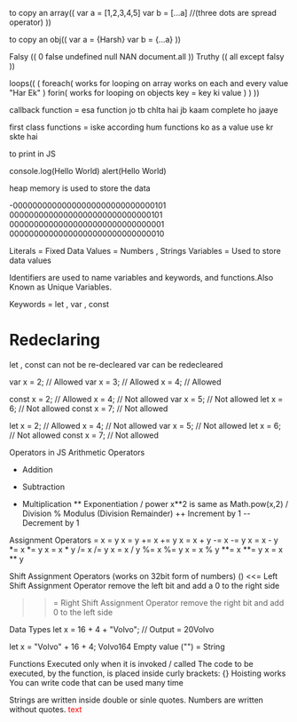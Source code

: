 

to copy an array((
    var a = [1,2,3,4,5]
    var b = [...a]  //(three dots are spread operator)
))

to copy an obj((
    var a = {Harsh}
    var b = {...a}
))

Falsy ((
    0 false undefined null NAN document.all
))
Truthy ((
    all except falsy
))

loops((
    (
        foreach(
            works for looping on array
            works on each and every value "Har Ek"
        )
        forin(
            works for looping on objects
            key = key ki value
        )
    )
))



callback function = esa function jo tb chlta hai jb kaam complete ho jaaye

first class functions = iske according hum functions ko as a value use kr skte hai

to print in JS

console.log(Hello World)
alert(Hello World)


heap memory is used to store the data


-00000000000000000000000000000101
00000000000000000000000000000101
00000000000000000000000000000001
00000000000000000000000000000010



Literals = Fixed Data Values =  Numbers , Strings
Variables = Used to store data values 

Identifiers are used to name variables and keywords, and functions.Also Known as Unique Variables.

Keywords =  let , var , const

# Redeclaring
let , const can not be re-decleared
var can be redecleared


var x = 2;     // Allowed
var x = 3;     // Allowed
x = 4;         // Allowed


const x = 2;   // Allowed
x = 4;         // Not allowed
var x = 5;     // Not allowed
let x = 6;     // Not allowed
const x = 7;   // Not allowed



let x = 2;   // Allowed
x = 4;       // Not allowed
var x = 5;     // Not allowed
let x = 6;     // Not allowed
const x = 7;   // Not allowed



Operators in JS
Arithmetic Operators
+	Addition
-	Subtraction
*	Multiplication
**	Exponentiation / power  x**2 is same as Math.pow(x,2)
/	Division
%	Modulus (Division Remainder)
++	Increment by 1
--	Decrement by 1



Assignment Operators
=	x = y	x = y
+=	x += y	x = x + y
-=	x -= y	x = x - y
*=	x *= y	x = x * y
/=	x /= y	x = x / y
%=	x %= y	x = x % y
**=	x **= y	x = x ** y

Shift Assignment Operators (works on 32bit form of numbers) ()
<<= Left Shift Assignment Operator
    remove the left bit and add a 0 to the right side
>>=	Right Shift Assignment Operator
    remove the right bit and add 0 to the left side





Data Types
let x = 16 + 4 + "Volvo";
// Output = 20Volvo

let x = "Volvo" + 16 + 4;
Volvo164
Empty value ("") = String

Functions
Executed only when it is invoked / called
The code to be executed, by the function, is placed inside curly brackets: {}
Hoisting works 
You can write code that can be used many time


Strings are written inside double or sinle quotes. Numbers are written without quotes.
<span style="color: red;">text</span>